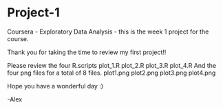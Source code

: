 # Project-1
Coursera - Exploratory Data Analysis - this is the week 1 project for the course.

Thank you for taking the time to review my first project!!

Please review the four R.scripts 
plot_1.R
plot_2.R
plot_3.R
plot_4.R
And the four png files for a total of 8 files.
plot1.png
plot2.png
plot3.png
plot4.png

Hope you have a wonderful day :)

-Alex
